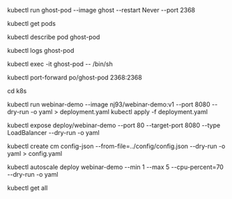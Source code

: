 kubectl run ghost-pod --image ghost --restart Never --port 2368

kubectl get pods

kubectl describe pod ghost-pod 

kubectl logs ghost-pod

kubectl exec -it ghost-pod -- /bin/sh 

kubectl port-forward po/ghost-pod 2368:2368

cd k8s

kubectl run webinar-demo --image nj93/webinar-demo:v1  --port 8080 --dry-run -o yaml > deployment.yaml
kubectl apply -f deployment.yaml 

kubectl expose deploy/webinar-demo --port 80 --target-port 8080 --type LoadBalancer --dry-run -o yaml

kubectl create cm config-json --from-file=../config/config.json --dry-run -o yaml > config.yaml

kubectl autoscale deploy webinar-demo --min 1 --max 5 --cpu-percent=70 --dry-run -o yaml

kubectl get all